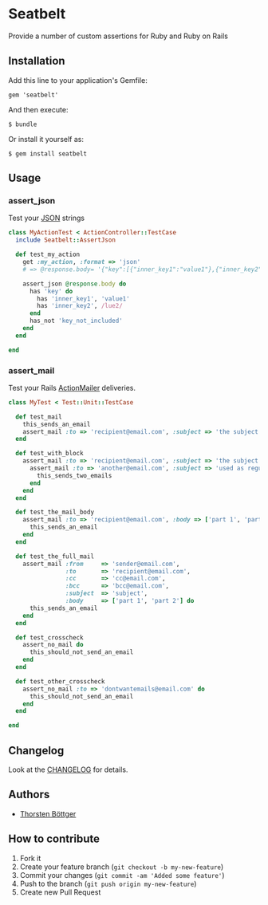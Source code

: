 # Seatbelt

Provide a number of custom assertions for Ruby and Ruby on Rails

## Installation

Add this line to your application's Gemfile:

    gem 'seatbelt'

And then execute:

    $ bundle

Or install it yourself as:

    $ gem install seatbelt

## Usage

### assert_json

Test your [JSON](http://www.json.org/) strings

```ruby
class MyActionTest < ActionController::TestCase
  include Seatbelt::AssertJson

  def test_my_action
    get :my_action, :format => 'json'
    # => @response.body= '{"key":[{"inner_key1":"value1"},{"inner_key2":"value2"}]}'

    assert_json @response.body do
      has 'key' do
        has 'inner_key1', 'value1'
        has 'inner_key2', /lue2/
      end
      has_not 'key_not_included'
    end
  end

end
```

### assert_mail

Test your Rails [ActionMailer](http://guides.rubyonrails.org/action_mailer_basics.html) deliveries.

```ruby
class MyTest < Test::Unit::TestCase

  def test_mail
    this_sends_an_email
    assert_mail :to => 'recipient@email.com', :subject => 'the subject'
  end

  def test_with_block
    assert_mail :to => 'recipient@email.com', :subject => 'the subject' do
      assert_mail :to => 'another@email.com', :subject => 'used as regular expression' do
        this_sends_two_emails
      end
    end
  end

  def test_the_mail_body
    assert_mail :to => 'recipient@email.com', :body => ['part 1', 'part 2'] do
      this_sends_an_email
    end
  end

  def test_the_full_mail
    assert_mail :from     => 'sender@email.com',
                :to       => 'recipient@email.com',
                :cc       => 'cc@email.com',
                :bcc      => 'bcc@email.com',
                :subject  => 'subject',
                :body     => ['part 1', 'part 2'] do
      this_sends_an_email
    end
  end

  def test_crosscheck
    assert_no_mail do
      this_should_not_send_an_email
    end
  end

  def test_other_crosscheck
    assert_no_mail :to => 'dontwantemails@email.com' do
      this_should_not_send_an_email
    end
  end

end
```


## Changelog ##

Look at the [CHANGELOG](https://github.com/xing/assert_json/blob/master/CHANGELOG.md) for details.

## Authors ##

  * [Thorsten Böttger](http://github.com/alto)

## How to contribute

1. Fork it
2. Create your feature branch (`git checkout -b my-new-feature`)
3. Commit your changes (`git commit -am 'Added some feature'`)
4. Push to the branch (`git push origin my-new-feature`)
5. Create new Pull Request
